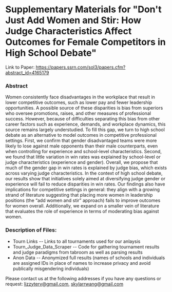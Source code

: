 # Supplementary Materials for "Don't Just Add Women and Stir: How Judge Characteristics Affect Outcomes for Female Competitors in High School Debate"
Link to Paper:
https://papers.ssrn.com/sol3/papers.cfm?abstract_id=4165179

### Abstract
Women consistently face disadvantages in the workplace that result in lower competitive outcomes,
such as lower pay and fewer leadership opportunities. A possible source of these disparities is bias from superiors who oversee promotions, raises, and other measures of professional success. However, because of difficulties separating this bias from other career factors such as experience, demands, and workplace dynamics, this source remains largely understudied. To fill this gap, we turn to high school debate as an alternative to model outcomes in competitive professional settings. First, we confirm that gender disadvantaged teams were more likely to lose against male opponents than their male counterparts, even when controlling for experience and school-level characteristics. Second, we found that little variation in win rates was explained by school-level or judge characteristics (experience and gender). Overall, we propose that much of the gender gap in win rates is explained by judge bias, which exists across varying judge characteristics. In the context of high school debate, our results show that initiatives solely aimed at diversifying judge gender or experience will fail to reduce disparities in win rates. Our findings also have implications for competitive settings in general: they align with a growing strand of literature suggesting that placing more women in leadership positions (the “add women and stir” approach) fails to improve outcomes for women overall. Additionally, we expand on a smaller vein of literature that evaluates the role of experience in terms of moderating bias against women.

### Description of Files: 
* Tourn Links -- Links to all tournaments used for our anlaysis  
* Tourn_Judge_Data_Scraper -- Code for gathering tournament results and judge paradigms from tabroom as well as parsing results  
* Anon Data -- Anonymized full results (names of schools and individuals are assigned IDs in place of names to increase privacy and avoid publically misgendering individuals)  

Please contact us at the following addresses if you have any questions or request:
lizzyterv@gmail.com, skylarrwang@gmail.com


